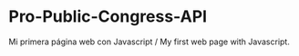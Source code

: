 # Pro-Public-Congress-API

Mi primera página web con Javascript / My first web page with Javascript.

